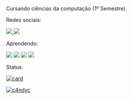 Cursando ciências da computação (1º Semestre).

Redes sociais:

<a href="https://www.instagram.com/c4ndy_dev/?next=%2F">
  <img src="https://img.shields.io/badge/Instagram-E4405F?style=for-the-badge&logo=instagram&logoColor=white" /> 
</a>

<a href="https://github.com/C4ndyC">
  <img src="https://img.shields.io/badge/GitHub-100000?style=for-the-badge&logo=github&logoColor=white" />
</a>

Aprendendo:

<img src="https://img.shields.io/badge/C-00599C?style=for-the-badge&logo=c&logoColor=white"/>
<img src="https://img.shields.io/badge/HTML5-E34F26?style=for-the-badge&logo=html5&logoColor=white"/>
<img src="https://img.shields.io/badge/JavaScript-323330?style=for-the-badge&logo=javascript&logoColor=F7DF1E"/>
<img src="https://img.shields.io/badge/CSS3-1572B6?style=for-the-badge&logo=css3&logoColor=white"/>

Status:

[![card](https://github-readme-stats.vercel.app/api?username=c4ndyc&theme=dark&show_icons=true)](https://github.com/anuraghazra/github-readme-stats)

[![c4ndyc](https://github-readme-stats.vercel.app/api/top-langs/?username=c4ndyc&hide=html&layout=compact=true&theme=dark)](https://github.com/anuraghazra/github-readme-stats)
